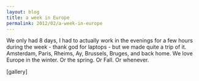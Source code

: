```yaml
---
layout: blog
title: a week in Europe
permalink: 2012/02/a-week-in-europe
---
```


We only had 8 days, I had to actually work in the evenings for a few hours during the week - thank god for laptops - but we made quite a trip of it. Amsterdam, Paris, Rheims, Ay, Brussels, Bruges, and back home. We love Europe in the winter. Or the spring. Or Fall. Or whenever.

[gallery]
